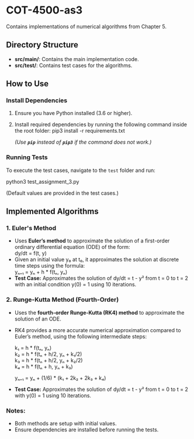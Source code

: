 # COT-4500-as3

Contains implementations of numerical algorithms from Chapter 5.

## Directory Structure

- **src/main/**: Contains the main implementation code.
- **src/test/**: Contains test cases for the algorithms.

## How to Use

### Install Dependencies

1. Ensure you have Python installed (3.6 or higher).
2. Install required dependencies by running the following command inside the root folder:
      pip3 install -r requirements.txt
 
   *(Use **`pip`** instead of **`pip3`** if the command does not work.)*

### Running Tests

To execute the test cases, navigate to the `test` folder and run:

   python3 test_assignment_3.py

(Default values are provided in the test cases.)

## Implemented Algorithms

### 1. Euler's Method

- Uses **Euler’s method** to approximate the solution of a first-order ordinary differential equation (ODE) of the form:  
  dy/dt = f(t, y)
- Given an initial value y₀ at t₀, it approximates the solution at discrete time steps using the formula:  
  yₙ₊₁ = yₙ + h * f(tₙ, yₙ)
- **Test Case:** Approximates the solution of dy/dt = t - y² from t = 0 to t = 2 with an initial condition y(0) = 1 using 10 iterations.

### 2. Runge-Kutta Method (Fourth-Order)

- Uses the **fourth-order Runge-Kutta (RK4) method** to approximate the solution of an ODE.
- RK4 provides a more accurate numerical approximation compared to Euler’s method, using the following intermediate steps:

  k₁ = h * f(tₙ, yₙ)  
  k₂ = h * f(tₙ + h/2, yₙ + k₁/2)  
  k₃ = h * f(tₙ + h/2, yₙ + k₂/2)  
  k₄ = h * f(tₙ + h, yₙ + k₃)  

  yₙ₊₁ = yₙ + (1/6) * (k₁ + 2k₂ + 2k₃ + k₄)

- **Test Case:** Approximates the solution of dy/dt = t - y² from t = 0 to t = 2 with y(0) = 1 using 10 iterations.

### Notes:
- Both methods are setup with initial values.
- Ensure dependencies are installed before running the tests.


